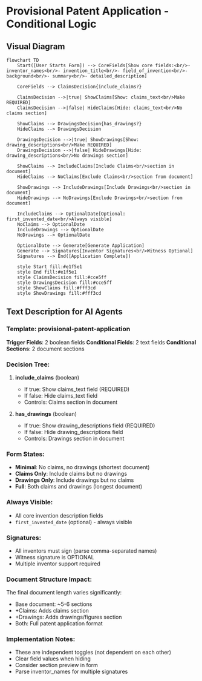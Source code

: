 # Provisional Patent Application - Conditional Logic

## Visual Diagram

```mermaid
flowchart TD
    Start([User Starts Form]) --> CoreFields[Show core fields:<br/>- inventor_names<br/>- invention_title<br/>- field_of_invention<br/>- background<br/>- summary<br/>- detailed_description]
    
    CoreFields --> ClaimsDecision{include_claims?}
    
    ClaimsDecision -->|true| ShowClaims[Show: claims_text<br/>Make REQUIRED]
    ClaimsDecision -->|false| HideClaims[Hide: claims_text<br/>No claims section]
    
    ShowClaims --> DrawingsDecision{has_drawings?}
    HideClaims --> DrawingsDecision
    
    DrawingsDecision -->|true| ShowDrawings[Show: drawing_descriptions<br/>Make REQUIRED]
    DrawingsDecision -->|false| HideDrawings[Hide: drawing_descriptions<br/>No drawings section]
    
    ShowClaims --> IncludeClaims[Include Claims<br/>section in document]
    HideClaims --> NoClaims[Exclude Claims<br/>section from document]
    
    ShowDrawings --> IncludeDrawings[Include Drawings<br/>section in document]
    HideDrawings --> NoDrawings[Exclude Drawings<br/>section from document]
    
    IncludeClaims --> OptionalDate[Optional: first_invented_date<br/>Always visible]
    NoClaims --> OptionalDate
    IncludeDrawings --> OptionalDate
    NoDrawings --> OptionalDate
    
    OptionalDate --> Generate[Generate Application]
    Generate --> Signatures[Inventor Signatures<br/>Witness Optional]
    Signatures --> End([Application Complete])
    
    style Start fill:#e1f5e1
    style End fill:#e1f5e1
    style ClaimsDecision fill:#cce5ff
    style DrawingsDecision fill:#cce5ff
    style ShowClaims fill:#fff3cd
    style ShowDrawings fill:#fff3cd
```

## Text Description for AI Agents

### Template: provisional-patent-application
**Trigger Fields**: 2 boolean fields
**Conditional Fields**: 2 text fields
**Conditional Sections**: 2 document sections

### Decision Tree:
1. **include_claims** (boolean)
   - If true: Show claims_text field (REQUIRED)
   - If false: Hide claims_text field
   - Controls: Claims section in document

2. **has_drawings** (boolean)
   - If true: Show drawing_descriptions field (REQUIRED)
   - If false: Hide drawing_descriptions field
   - Controls: Drawings section in document

### Form States:
- **Minimal**: No claims, no drawings (shortest document)
- **Claims Only**: Include claims but no drawings
- **Drawings Only**: Include drawings but no claims
- **Full**: Both claims and drawings (longest document)

### Always Visible:
- All core invention description fields
- `first_invented_date` (optional) - always visible

### Signatures:
- All inventors must sign (parse comma-separated names)
- Witness signature is OPTIONAL
- Multiple inventor support required

### Document Structure Impact:
The final document length varies significantly:
- Base document: ~5-6 sections
- +Claims: Adds claims section
- +Drawings: Adds drawings/figures section
- Both: Full patent application format

### Implementation Notes:
- These are independent toggles (not dependent on each other)
- Clear field values when hiding
- Consider section preview in form
- Parse inventor_names for multiple signatures 